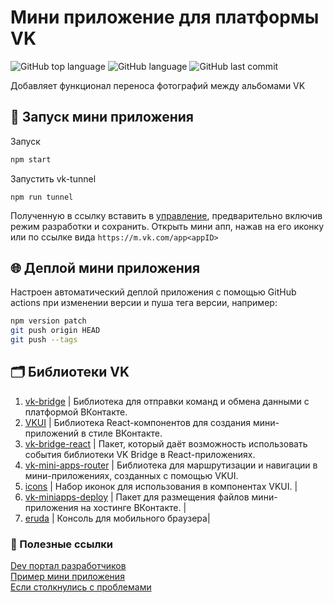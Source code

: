 # Мини приложение для платформы VK 

![GitHub top language](https://img.shields.io/github/languages/top/Alnipet/moving-photos-mini-app)
![GitHub language](https://img.shields.io/github/languages/count/Alnipet/moving-photos-mini-app)
![GitHub last commit](https://img.shields.io/github/last-commit/Alnipet/moving-photos-mini-app)



Добавляет функционал переноса фотографий между альбомами VK

## 🚀 Запуск мини приложения

Запуск

```sh
npm start
```

Запустить vk-tunnel 

```shell
npm run tunnel
```

Полученную в ссылку вставить в [управление](https://vk.com/apps?act=manage), предварительно включив режим разработки и сохранить. Открыть мини апп, нажав на его иконку или по ссылке вида `https://m.vk.com/app<appID>`

## 🌐 Деплой мини приложения

Настроен автоматический деплой приложения с помощью GitHub actions при изменении версии и пуша тега версии, например:

```sh
npm version patch
git push origin HEAD
git push --tags
```


## 🗂️ Библиотеки VK

1. [vk-bridge](https://dev.vk.com/ru/mini-apps/bridge) | Библиотека для отправки команд и обмена данными с платформой ВКонтакте. 
2. [VKUI](https://vkcom.github.io/VKUI/) | Библиотека React-компонентов для создания мини-приложений в стиле ВКонтакте. 
3. [vk-bridge-react](https://www.npmjs.com/package/@vkontakte/vk-bridge-react) | Пакет, который даёт возможность использовать события библиотеки VK Bridge в React-приложениях. 
4. [vk-mini-apps-router](https://dev.vk.com/ru/libraries/router) | Библиотека для маршрутизации и навигации в мини-приложениях, созданных с помощью VKUI.
5. [icons](https://vkcom.github.io/icons/) | Набор иконок для использования в компонентах VKUI. |
6. [vk-miniapps-deploy](https://dev.vk.com/ru/mini-apps/development/hosting) | Пакет для размещения файлов мини-приложения на хостинге ВКонтакте. |
7. [eruda](https://www.npmjs.com/package/eruda) | Консоль для мобильного браузера|

### 📎 Полезные ссылки

[Dev портал разработчиков](https://dev.vk.com/ru)  
[Пример мини приложения](https://dev.vk.com/ru/mini-apps/examples/shop)  
[Если столкнулись с проблемами](https://github.com/VKCOM/create-vk-mini-app/issues)
